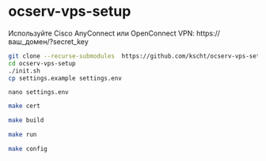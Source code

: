 # ocserv-vps-setup

Используйте Cisco AnyConnect или OpenConnect VPN:
https://ваш_домен/?secret_key


```bash
git clone --recurse-submodules  https://github.com/kscht/ocserv-vps-setup.git
cd ocserv-vps-setup
./init.sh
cp settings.example settings.env
```

```
nano settings.env
```


```bash
make cert
```

```bash
make build
```

```bash
make run
```

```bash
make config
```
